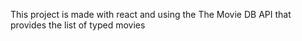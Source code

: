 This project is made with react and using the The Movie DB API that provides the list of typed movies